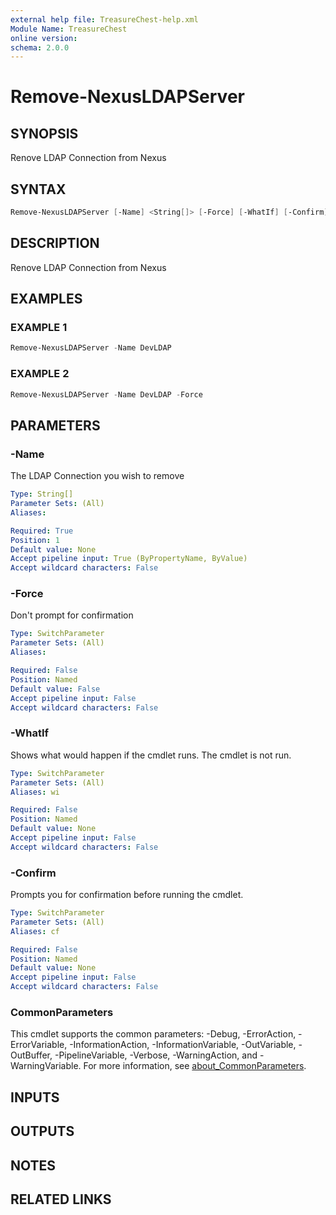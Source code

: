 ```yaml
---
external help file: TreasureChest-help.xml
Module Name: TreasureChest
online version:
schema: 2.0.0
---
```


# Remove-NexusLDAPServer

## SYNOPSIS

Renove LDAP Connection from Nexus

## SYNTAX

```powershell
Remove-NexusLDAPServer [-Name] <String[]> [-Force] [-WhatIf] [-Confirm] [<CommonParameters>]
```

## DESCRIPTION

Renove LDAP Connection from Nexus

## EXAMPLES

### EXAMPLE 1

```powershell
Remove-NexusLDAPServer -Name DevLDAP
```

### EXAMPLE 2

```powershell
Remove-NexusLDAPServer -Name DevLDAP -Force
```

## PARAMETERS

### -Name

The LDAP Connection you wish to remove

```yaml
Type: String[]
Parameter Sets: (All)
Aliases:

Required: True
Position: 1
Default value: None
Accept pipeline input: True (ByPropertyName, ByValue)
Accept wildcard characters: False
```

### -Force

Don't prompt for confirmation

```yaml
Type: SwitchParameter
Parameter Sets: (All)
Aliases:

Required: False
Position: Named
Default value: False
Accept pipeline input: False
Accept wildcard characters: False
```

### -WhatIf

Shows what would happen if the cmdlet runs.
The cmdlet is not run.

```yaml
Type: SwitchParameter
Parameter Sets: (All)
Aliases: wi

Required: False
Position: Named
Default value: None
Accept pipeline input: False
Accept wildcard characters: False
```

### -Confirm

Prompts you for confirmation before running the cmdlet.

```yaml
Type: SwitchParameter
Parameter Sets: (All)
Aliases: cf

Required: False
Position: Named
Default value: None
Accept pipeline input: False
Accept wildcard characters: False
```

### CommonParameters

This cmdlet supports the common parameters: -Debug, -ErrorAction, -ErrorVariable, -InformationAction, -InformationVariable, -OutVariable, -OutBuffer, -PipelineVariable, -Verbose, -WarningAction, and -WarningVariable. For more information, see [about_CommonParameters](http://go.microsoft.com/fwlink/?LinkID=113216).

## INPUTS

## OUTPUTS

## NOTES

## RELATED LINKS
